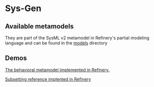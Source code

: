 # Sys-Gen

## Available metamodels

They are part of the SysML v2 metamodel in Refinery's partial modeling language and can be found in the [models](models) directory

## Demos

[The behavioral metamodel implemented in Refinery.](https://refinery.services/#/1/KLUv_WALBcUPANbROCMwjdvDKhMh6ORbr6KlkDVEdTLOQcb38A-W9lXjdzhpKB3BEy4ALwAuAJExBVaJIrKkROZEvnYRbkcqifRkH4M-bwv9mapqSvg32LxF7dD3VmIK2Tr4oA0CBOpEbXqqLHCTFsKbuneu09sfPLh_-LfXWDt64jqh-SHSO-jfYAbsDSNam3k7F7zYH-_LyVyL8nAr0z8CwMMolOJGzVFxQ9mn3G7KXA4vmQuHVcWGG2ZJ5cRmyYJrQMHo6dnLXKugxaMeJnNBymB0IbVNgIsPNUxaO7NAqpYbsnb_Bnx3iCiKmQUSgIGoYR6imSBpkgx7BjBCohg0OxGgIMWUcyqYoZG2kI3dr3XQRVqOauME1OTVwM0HG8UZt3ERJlS7XT20IqYUpIfSGcWfuZDB6dS_tVvqDsH8eSRdIIuL6QcckCfCEy3EmQ7wUtlQUIkCkA6jQ6JvjiKZ8JqLIPIAyKjQtrutusz1LrF1OUEYLsMvNvRI65XGlc2YL3Jp7r0uA_rfuxWQKXkkdlESuZtNNWlu9DZLzEdYNozaULdGRc0X5BQxnNN2qn0n688g9gy7PEQug-NZWZ8L3702f5v3o-6Eam9fnEeO6ip-rNiEfKx58taZqYuOpZaj51YjVuvJ1S-0r0fXtLM25Ocp0oENTmRxrEwV8jdxFQ==)

[Subsetting reference implented in Refinery](https://refinery.services/#/1/KLUv_WAdAe0GAKLLIh5wJ84B4TrEF7tNHli0zyUN6PtFAgCsAhLDUP35OwKHTvKhfCSDOHRUWk9mbXpbygWJzmVUtDF6AdIHskMHQQeNO4SBYVOcjPNXw2hZfrAiYpVoLIrL_7BH_JRvT97QuvyWLOcN6yMJKArdK9LodynDGGPmAkHll-DbUODu4BoXCLbPwFdQB6yKSwofADFGOOilcHDVzs6NRavJUOIFp9at0GbwMA4ZmgA07QBFxxji85WxaiY1N7Qy4K7yeMr2SnCGAhIGaGzG8_IoKA1gJYtSmBg1ZCWQH8oS)
